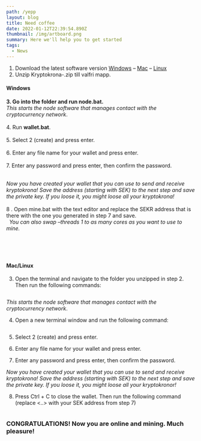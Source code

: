 ```yaml
---
path: /yepp
layout: blog
title: Need coffee
date: 2022-01-12T22:39:54.890Z
thumbnail: /img/artboard.png
summary: Here we'll help you to get started
tags:
  - News
---
```



1. Download the latest software version [Windows](https://kryptokrona.se/Kryptokrona-win.zip) – [Mac](https://kryptokrona.se/Kryptokrona-mac.zip) – [Linux](https://kryptokrona.se/Kryptokrona-linux.zip)
2. Unzip Kryptokrona-<os>.zip till valfri mapp.

#### Windows

**3. Go into the folder and run node.bat.**\
*This starts the node software that manages contact with the cryptocurrency network*.\
\
4. Run **wallet.bat**.\
\
5. Select 2 (create) and press enter.\
\
6. Enter any file name for your wallet and press enter.\
\
7. Enter any password and press enter, then confirm the password.

\
*Now you have created your wallet that you can use to send and receive kryptokrona! Save the address (starting with SEK) to the next step and save the private key. If you loose it, you might loose all your kryptokrona!*\
\
8 . Open mine.bat with the text editor and replace the SEKR address that is there with the one you generated in step 7 and save.\
  *You can also swap –threads 1 to as many cores as you want to use to mine.*

 

 

#### Mac/Linux

3. Open the terminal and navigate to the folder you unzipped in step 2. Then run the following commands:

```

```

*This starts the node software that manages contact with the cryptocurrency network*.

4. Open a new terminal window and run the following command:

```

```

5. Select 2 (create) and press enter.

6. Enter any file name for your wallet and press enter.

7. Enter any password and press enter, then confirm the password.

*Now you have created your wallet that you can use to send and receive kryptokrona! Save the address (starting with SEK) to the next step and save the private key. If you loose it, you might loose all your kryptokronor!*

8. Press Ctrl + C to close the wallet. Then run the following command (replace <..> with your SEK address from step 7)

```

```

### CONGRATULATIONS! Now you are online and mining. Much pleasure!